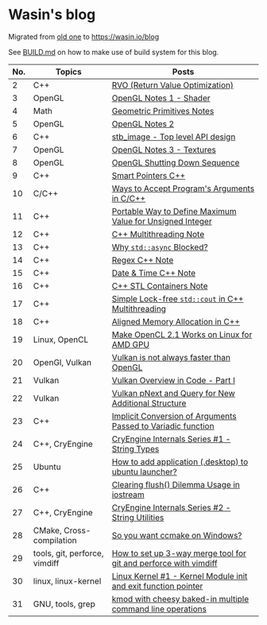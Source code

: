 # Wasin's blog

Migrated from [old one](https://blog.wasin.io) to https://wasin.io/blog

See [BUILD.md](https://github.com/haxpor/blog2/blob/master/BUILD.md) on how to make use of build system
for this blog.

| No. | Topics | Posts |
|----|------------|---------------------------------------------|
| 2 | C++ | [RVO (Return Value Optimization)](https://wasin.io/blog/2_rvo.html) |
| 3 | OpenGL | [OpenGL Notes 1 - Shader](https://wasin.io/blog/3_opengl-note1.html) |
| 4 | Math | [Geometric Primitives Notes](https://wasin.io/blog/4_geometric-primitives-note.html) |
| 5 | OpenGL | [OpenGL Notes 2](https://wasin.io/blog/5_opengl-note2.html) |
| 6 | C++ | [stb_image - Top level API design](https://wasin.io/blog/6_stb_image_toplevel_apidesign.html) |
| 7 | OpenGL | [OpenGL Notes 3 - Textures](https://wasin.io/blog/7_opengl-note3.html) |
| 8 | OpenGL | [OpenGL Shutting Down Sequence](https://wasin.io/blog/8_opengl-shutdown-sequence.html) |
| 9 | C++ | [Smart Pointers C++](https://wasin.io/blog/9_smartpointer-cpp.html) |
| 10 | C/C++ | [Ways to Accept Program's Arguments in C/C++](https://wasin.io/blog/10_accept-program-arguments-cpp.html) |
| 11 | C++ | [Portable Way to Define Maximum Value for Unsigned Integer](https://wasin.io/blog/11_portable-define-max-unsigned-int.html) |
| 12 | C++ | [C++ Multithreading Note](https://wasin.io/blog/12_multithreading-cpp-note.html) |
| 13 | C++ | [Why `std::async` Blocked?](https://wasin.io/blog/13_why-std-async-blocked.html) |
| 14 | C++ | [Regex C++ Note](https://wasin.io/blog/14_regex-cpp-note.html) |
| 15 | C++ | [Date & Time C++ Note](https://wasin.io/blog/15_date-and-time-cpp-note.html) |
| 16 | C++ | [C++ STL Containers Note](https://wasin.io/blog/16_STL-containers-cpp-note.html) |
| 17 | C++ | [Simple Lock-free `std::cout` in C++ Multithreading](https://wasin.io/blog/17_simple-lock-free-std-cout-cpp-multithreading.html) |
| 18 | C++ | [Aligned Memory Allocation in C++](https://wasin.io/blog/18_aligned-memory-alloc-cpp.html) |
| 19 | Linux, OpenCL | [Make OpenCL 2.1 Works on Linux for AMD GPU](https://wasin.io/blog/19_make-opencl2-1-works-on-linux-for-AMD-gpu.html) |
| 20 | OpenGl, Vulkan | [Vulkan is not always faster than OpenGL](https://wasin.io/blog/20_vulkan-not-always-faster-opengl.html) |
| 21 | Vulkan | [Vulkan Overview in Code - Part I](https://wasin.io/blog/21_vulkan-overview-in-code-part1.html) |
| 22 | Vulkan | [Vulkan pNext and Query for New Additional Structure](https://wasin.io/blog/22_vulkan-pNext-and-query-for-new-additional-structure.html) |
| 23 | C++ | [Implicit Conversion of Arguments Passed to Variadic function](https://wasin.io/blog/23_implicit_conversion_to_variadic_func.html) |
| 24 | C++, CryEngine | [CryEngine Internals Series #1 - String Types](https://wasin.io/blog/24_cryengine-internals-series-1-string-functionality.html) |
| 25 | Ubuntu | [How to add application (.desktop) to ubuntu launcher?](https://wasin.io/blog/25_how_to_add_application_desktop_file_to_ubuntu_launcher.html) |
| 26 | C++ | [Clearing flush() Dilemma Usage in iostream](https://wasin.io/blog/26_cpp-clearing-flush-dilemma-usage-in-iostream.html) |
| 27 | C++, CryEngine | [CryEngine Internals Series #2 - String Utilities](https://wasin.io/blog/27_ce-interns-2-string-funtionality-part2.html) |
| 28 | CMake, Cross-compilation | [So you want ccmake on Windows?](https://wasin.io/blog/28_so-you-want-ccmake-on-windows.html) |
| 29 | tools, git, perforce, vimdiff | [How to set up 3-way merge tool for git and perforce with vimdiff](https://wasin.io/blog/29_how-to-set-up-3-way-merge-tool-in-git-and-p4-with-vimdiff.html) |
| 30 | linux, linux-kernel | [Linux Kernel #1 - Kernel Module init and exit function pointer](https://wasin.io/blog/30_linux-kernel-1-kernel-module-init-and-exit-function-pointers.html) |
| 31 | GNU, tools, grep | [kmod with cheesy baked-in multiple command line operations](https://wasin.io/blog/31_kmod-with-cheesy-baked-in-multiple-command-line-operations.html) |
